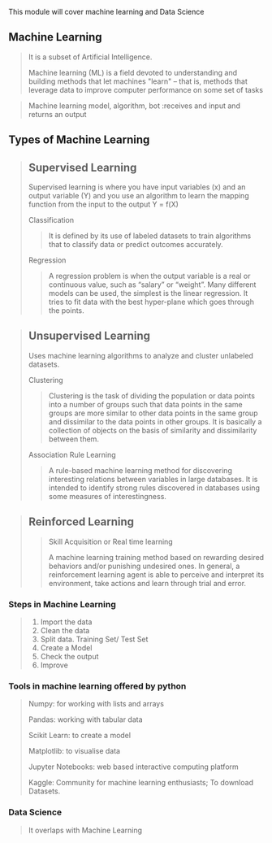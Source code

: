 This module will cover machine learning and Data Science

## Machine Learning
> It is a subset of Artificial Intelligence.
> 
> Machine learning (ML) is a field devoted to understanding and building methods that let machines "learn" – that is, methods that leverage data to improve computer performance on some set of tasks

> Machine learning model, algorithm, bot :receives and input and returns an output

## Types of Machine Learning
> ## Supervised Learning
>
> Supervised learning is where you have input variables (x) and an output variable (Y) and you use an algorithm to learn the mapping function from the input to the output Y = f(X)
> 
> Classification
>> It is defined by its use of labeled datasets to train algorithms that to classify data or predict outcomes accurately.
> 
> Regression 
>>  A regression problem is when the output variable is a real or continuous value, such as “salary” or “weight”. Many different models can be used, the simplest is the linear regression. It tries to fit data with the best hyper-plane which goes through the points.
 
> ## Unsupervised Learning
> Uses machine learning algorithms to analyze and cluster unlabeled datasets.
>
> Clustering
>> Clustering is the task of dividing the population or data points into a number of groups such that data points in the same groups are more similar to other data points in the same group and dissimilar to the data points in other groups. It is basically a collection of objects on the basis of similarity and dissimilarity between them.
>
> Association Rule Learning
>> A rule-based machine learning method for discovering interesting relations between variables in large databases. It is intended to identify strong rules discovered in databases using some measures of interestingness.

> ## Reinforced Learning
>> Skill Acquisition or Real time learning
>>
>> A machine learning training method based on rewarding desired behaviors and/or punishing undesired ones. In general, a reinforcement learning agent is able to perceive and interpret its environment, take actions and learn through trial and error.
>>

### Steps in Machine Learning
> 1. Import the data 
> 2. Clean the data
> 3. Split data. Training Set/ Test Set
> 4. Create a Model
> 5. Check the output
> 6. Improve

### Tools in machine learning offered by python
> Numpy: for working with lists and arrays
> 
> Pandas: working with tabular data
> 
> Scikit Learn: to create a model 
> 
> Matplotlib: to visualise data
> 
> Jupyter Notebooks: web based interactive computing platform
> 
> Kaggle: Community for machine learning enthusiasts; To download Datasets.


### Data Science
> It overlaps with Machine Learning
> 

